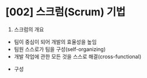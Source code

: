 # [002] 스크럼(Scrum) 기법

1. 스크럼의 개요
  - 팀이 중심이 되어 개발의 효율성을 높임
  - 팀원 스스로가 팀을 구성(self-organizing)
  - 개발 작업에 관한 모든 것을 스스로 해결(cross-functional)
  * 구성
    
